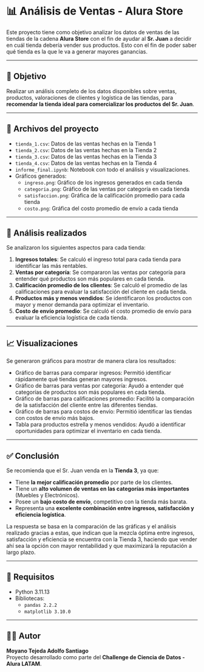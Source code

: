 # 📊 Análisis de Ventas - Alura Store

Este proyecto tiene como objetivo analizar los datos de ventas de las tiendas de la cadena **Alura Store** con el fin de ayudar al **Sr. Juan** a decidir en cuál tienda debería vender sus productos. Esto con el fin de poder saber qué tienda es la que le va a generar mayores ganancias.

---

## 📌 Objetivo

Realizar un análisis completo de los datos disponibles sobre ventas, productos, valoraciones de clientes y logística de las tiendas, para **recomendar la tienda ideal para comercializar los productos del Sr. Juan**.

---

## 📁 Archivos del proyecto

- `tienda_1.csv`: Datos de las ventas hechas en la Tienda 1
- `tienda_2.csv`: Datos de las ventas hechas en la Tienda 2
- `tienda_3.csv`: Datos de las ventas hechas en la Tienda 3
- `tienda_4.csv`: Datos de las ventas hechas en la Tienda 4
- `informe_final.ipynb`: Notebook con todo el análisis y visualizaciones.  
- Gráficos generados:  
  - `ingreso.png`: Gráfico de los ingresos generados en cada tienda
  - `categoria.png`: Gráfico de las ventas por categoría en cada tienda
  - `satisfaccion.png`: Gráfica de la calificación promedio para cada tienda
  - `costo.png`: Gráfica del costo promedio de envío a cada tienda

---

## 🧪 Análisis realizados

Se analizaron los siguientes aspectos para cada tienda:

1. **Ingresos totales**: Se calculó el ingreso total para cada tienda para identificar las más rentables.
2. **Ventas por categoría**: Se compararon las ventas por categoría para entender qué productos son más populares en cada tienda.
3. **Calificación promedio de los clientes**: Se calculó el promedio de las calificaciones para evaluar la satisfacción del cliente en cada tienda.
4. **Productos más y menos vendidos**: Se identificaron los productos con mayor y menor demanda para optimizar el inventario.
5. **Costo de envío promedio**: Se calculó el costo promedio de envío para evaluar la eficiencia logística de cada tienda.

---

## 📈 Visualizaciones

Se generaron gráficos para mostrar de manera clara los resultados:

- Gráfico de barras para comparar ingresos: Permitió identificar rápidamente qué tiendas generan mayores ingresos.
- Gráfico de barras para ventas por categoría: Ayudó a entender qué categorías de productos son más populares en cada tienda.
- Gráfico de barras para calificaciones promedio: Facilitó la comparación de la satisfacción del cliente entre las diferentes tiendas.
- Gráfico de barras para costos de envío: Permitió identificar las tiendas con costos de envío más bajos.
- Tabla para productos estrella y menos vendidos: Ayudó a identificar oportunidades para optimizar el inventario en cada tienda.

---

## ✅ Conclusión

Se recomienda que el Sr. Juan venda en la **Tienda 3**, ya que:

- Tiene **la mejor calificación promedio** por parte de los clientes.
- Tiene un **alto volumen de ventas en las categorías más importantes** (Muebles y Electrónicos).
- Posee un **bajo costo de envío**, competitivo con la tienda más barata.
- Representa una **excelente combinación entre ingresos, satisfacción y eficiencia logística**.

La respuesta se basa en la comparación de las gráficas y el análisis realizado gracias a estas, que indican que la mezcla óptima entre ingresos, satisfacción y eficiencia se encuentra con la Tienda 3, haciendo que vender ahí sea la opción con mayor rentabilidad y que maximizará la reputación a largo plazo.

---

## 🚀 Requisitos

- Python 3.11.13  
- Bibliotecas:
  - `pandas 2.2.2`
  - `matplotlib 3.10.0`

---

## 👨‍💻 Autor

**Moyano Tejeda Adolfo Santiago**  
Proyecto desarrollado como parte del **Challenge de Ciencia de Datos - Alura LATAM**.